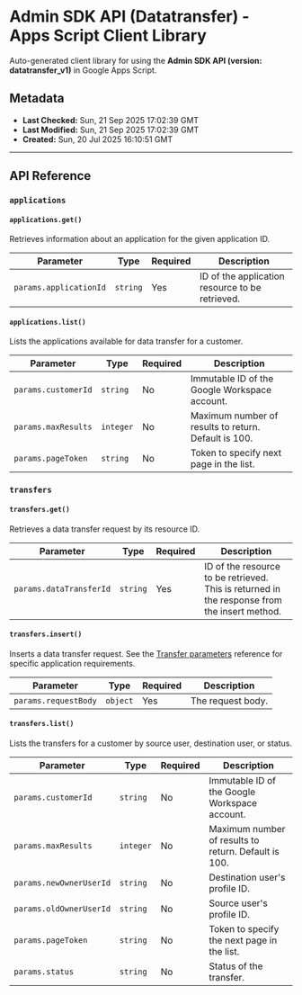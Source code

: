 # Admin SDK API (Datatransfer) - Apps Script Client Library

Auto-generated client library for using the **Admin SDK API (version: datatransfer_v1)** in Google Apps Script.

## Metadata

- **Last Checked:** Sun, 21 Sep 2025 17:02:39 GMT
- **Last Modified:** Sun, 21 Sep 2025 17:02:39 GMT
- **Created:** Sun, 20 Jul 2025 16:10:51 GMT



---

## API Reference

### `applications`

#### `applications.get()`

Retrieves information about an application for the given application ID.

| Parameter | Type | Required | Description |
|---|---|---|---|
| `params.applicationId` | `string` | Yes | ID of the application resource to be retrieved. |

#### `applications.list()`

Lists the applications available for data transfer for a customer.

| Parameter | Type | Required | Description |
|---|---|---|---|
| `params.customerId` | `string` | No | Immutable ID of the Google Workspace account. |
| `params.maxResults` | `integer` | No | Maximum number of results to return. Default is 100. |
| `params.pageToken` | `string` | No | Token to specify next page in the list. |

### `transfers`

#### `transfers.get()`

Retrieves a data transfer request by its resource ID.

| Parameter | Type | Required | Description |
|---|---|---|---|
| `params.dataTransferId` | `string` | Yes | ID of the resource to be retrieved. This is returned in the response from the insert method. |

#### `transfers.insert()`

Inserts a data transfer request. See the [Transfer parameters](https://developers.google.com/workspace/admin/data-transfer/v1/parameters) reference for specific application requirements.

| Parameter | Type | Required | Description |
|---|---|---|---|
| `params.requestBody` | `object` | Yes | The request body. |

#### `transfers.list()`

Lists the transfers for a customer by source user, destination user, or status.

| Parameter | Type | Required | Description |
|---|---|---|---|
| `params.customerId` | `string` | No | Immutable ID of the Google Workspace account. |
| `params.maxResults` | `integer` | No | Maximum number of results to return. Default is 100. |
| `params.newOwnerUserId` | `string` | No | Destination user's profile ID. |
| `params.oldOwnerUserId` | `string` | No | Source user's profile ID. |
| `params.pageToken` | `string` | No | Token to specify the next page in the list. |
| `params.status` | `string` | No | Status of the transfer. |